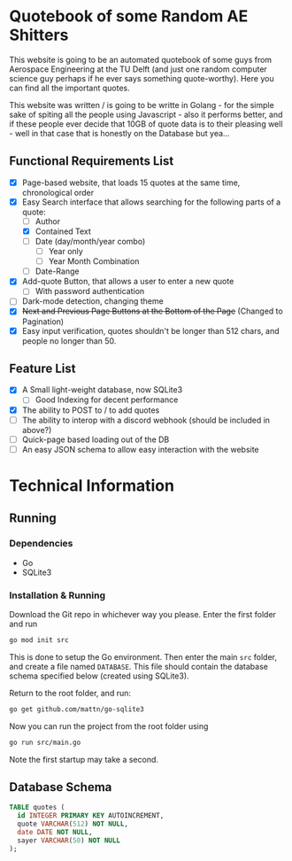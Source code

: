# Quotebook of some Random AE Shitters

This website is going to be an automated quotebook of some guys from Aerospace Engineering at the TU Delft (and just one random computer science guy perhaps if he ever says something quote-worthy). Here you can find all the important quotes.

This website was written / is going to be writte in Golang - for the simple sake of spiting all the people using Javascript - also it performs better, and if these people ever decide that 10GB of quote data is to their pleasing well - well in that case that is honestly on the Database but yea...

## Functional Requirements List
- [X] Page-based website, that loads 15 quotes at the same time, chronological order
- [X] Easy Search interface that allows searching for the following parts of a quote:
  - [ ] Author
  - [X] Contained Text
  - [ ] Date (day/month/year combo)
    - [ ] Year only
    - [ ] Year Month Combination
  - [ ] Date-Range 
- [X] Add-quote Button, that allows a user to enter a new quote
  - [ ] With password authentication 
- [ ] Dark-mode detection, changing theme
- [X] ~~Next and Previous Page Buttons at the Bottom of the Page~~ (Changed to Pagination)
- [X] Easy input verification, quotes shouldn't be longer than 512 chars, and people no longer than 50.

## Feature List
- [X] A Small light-weight database, now SQLite3
  - [ ] Good Indexing for decent performance
- [X] The ability to POST to / to add quotes
- [ ] The ability to interop with a discord webhook (should be included in above?)
- [ ] Quick-page based loading out of the DB
- [ ] An easy JSON schema to allow easy interaction with the website

# Technical Information

## Running

### Dependencies

- Go
- SQLite3

### Installation & Running

Download the Git repo in whichever way you please.
Enter the first folder and run
```sh 
go mod init src
```
This is done to setup the Go environment. Then enter the main `src` folder, and create a file named `DATABASE`. This file should contain the database schema specified below (created using SQLite3).

Return to the root folder, and run:
```sh 
go get github.com/mattn/go-sqlite3
```

Now you can run the project from the root folder using
```sh 
go run src/main.go
```
Note the first startup may take a second.

## Database Schema
```sql
TABLE quotes (
  id INTEGER PRIMARY KEY AUTOINCREMENT,
  quote VARCHAR(512) NOT NULL,
  date DATE NOT NULL,
  sayer VARCHAR(50) NOT NULL
);
```


